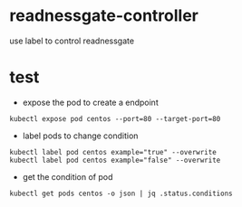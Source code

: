 # readnessgate-controller

use label to control readnessgate

# test

- expose the pod to create a endpoint

```
kubectl expose pod centos --port=80 --target-port=80
```

- label pods to change condition

```
kubectl label pod centos example="true" --overwrite
kubectl label pod centos example="false" --overwrite
```

- get the condition of pod

```
kubectl get pods centos -o json | jq .status.conditions
```